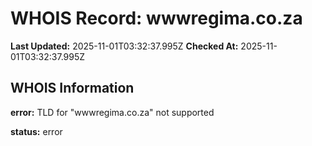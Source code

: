 # WHOIS Record: wwwregima.co.za

**Last Updated:** 2025-11-01T03:32:37.995Z
**Checked At:** 2025-11-01T03:32:37.995Z

## WHOIS Information

**error:** TLD for "wwwregima.co.za" not supported

**status:** error

